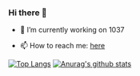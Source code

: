 ### Hi there 👋

- 🔭 I’m currently working on 1037

- 📫 How to reach me: [here](mailto:yinzeyuan1037@gmail.com)



[![Top Langs](https://github-readme-stats.vercel.app/api/top-langs/?username=SourceCode1037&layout=compact)](https://github.com/anuraghazra/github-readme-stats)
[![Anurag's github stats](https://github-readme-stats.vercel.app/api?username=SourceCode1037&count_private=false&show_icons=true&theme=default&line_height=20)](https://github.com/anuraghazra/github-readme-stats)





<!--
**SourceCode1037/SourceCode1037** is a ✨ _special_ ✨ repository because its `README.md` (this file) appears on your GitHub profile.
Here are some ideas to get you started:
- 🔭 I’m currently working on ...
- 🌱 I’m currently learning ...
- 👯 I’m looking to collaborate on ...
- 🤔 I’m looking for help with ...
- 💬 Ask me about ...
- 📫 How to reach me: ...
- 😄 Pronouns: ...
- ⚡ Fun fact: ...
-->
     
